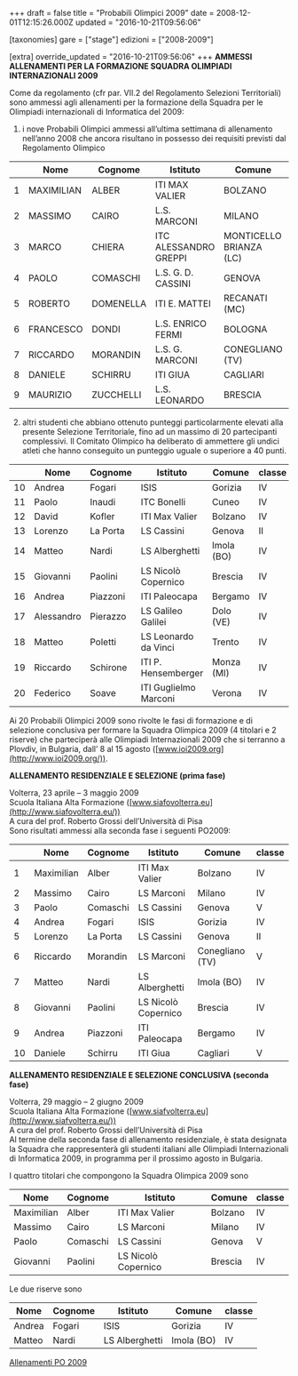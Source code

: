 +++
draft = false
title = "Probabili Olimpici 2009"
date = 2008-12-01T12:15:26.000Z
updated = "2016-10-21T09:56:06"

[taxonomies]
gare = ["stage"]
edizioni = ["2008-2009"]

[extra]
override_updated = "2016-10-21T09:56:06"
+++
**AMMESSI ALLENAMENTI PER LA FORMAZIONE SQUADRA OLIMPIADI INTERNAZIONALI 2009**

Come da regolamento (cfr par. VII.2 del Regolamento Selezioni Territoriali) sono ammessi agli allenamenti per la formazione della Squadra per le Olimpiadi internazionali di Informatica del 2009:

1. i nove Probabili Olimpici ammessi all’ultima settimana di allenamento nell’anno 2008 che ancora risultano in possesso dei requisiti previsti dal Regolamento Olimpico

|     | Nome       | Cognome   | Istituto              | Comune                  | classe |
| --- | ---------- | --------- | --------------------- | ----------------------- | ------ |
| 1   | MAXIMILIAN | ALBER     | ITI MAX VALIER        | BOLZANO                 | IV     |
| 2   | MASSIMO    | CAIRO     | L.S. MARCONI          | MILANO                  | IV     |
| 3   | MARCO      | CHIERA    | ITC ALESSANDRO GREPPI | MONTICELLO BRIANZA (LC) | V      |
| 4   | PAOLO      | COMASCHI  | L.S. G. D. CASSINI    | GENOVA                  | V      |
| 5   | ROBERTO    | DOMENELLA | ITI E. MATTEI         | RECANATI (MC)           | V      |
| 6   | FRANCESCO  | DONDI     | L.S. ENRICO FERMI     | BOLOGNA                 | V      |
| 7   | RICCARDO   | MORANDIN  | L.S. G. MARCONI       | CONEGLIANO (TV)         | V      |
| 8   | DANIELE    | SCHIRRU   | ITI GIUA              | CAGLIARI                | V      |
| 9   | MAURIZIO   | ZUCCHELLI | L.S. LEONARDO         | BRESCIA                 | V      |

2. altri studenti che abbiano ottenuto punteggi particolarmente elevati alla
   presente Selezione Territoriale, fino ad un massimo di 20 partecipanti
   complessivi. Il Comitato Olimpico ha deliberato di ammettere gli undici
   atleti che hanno conseguito un punteggio uguale o superiore a 40 punti.

|     | Nome       | Cognome  | Istituto              | Comune     | classe |
| --- | ---------- | -------- | --------------------- | ---------- | ------ |
| 10  | Andrea     | Fogari   | ISIS                  | Gorizia    | IV     |
| 11  | Paolo      | Inaudi   | ITC Bonelli           | Cuneo      | IV     |
| 12  | David      | Kofler   | ITI Max Valier        | Bolzano    | IV     |
| 13  | Lorenzo    | La Porta | LS Cassini            | Genova     | II     |
| 14  | Matteo     | Nardi    | LS Alberghetti        | Imola (BO) | IV     |
| 15  | Giovanni   | Paolini  | LS Nicolò Copernico   | Brescia    | IV     |
| 16  | Andrea     | Piazzoni | ITI Paleocapa         | Bergamo    | IV     |
| 17  | Alessandro | Pierazzo | LS Galileo Galilei    | Dolo (VE)  | IV     |
| 18  | Matteo     | Poletti  | LS Leonardo da Vinci  | Trento     | IV     |
| 19  | Riccardo   | Schirone | ITI P. Hensemberger   | Monza (MI) | IV     |
| 20  | Federico   | Soave    | ITI Guglielmo Marconi | Verona     | IV     |

Ai 20 Probabili Olimpici 2009 sono rivolte le fasi di formazione e di selezione conclusiva per formare la Squadra Olimpica 2009 (4 titolari e 2 riserve) che parteciperà alle Olimpiadi Internazionali 2009 che si terranno a Plovdiv, in Bulgaria, dall’ 8 al 15 agosto ([www.ioi2009.org](http://www.ioi2009.org/)).

**ALLENAMENTO RESIDENZIALE E SELEZIONE (prima fase)**

Volterra, 23 aprile – 3 maggio 2009<br/>Scuola Italiana Alta Formazione ([www.siafovolterra.eu](http://www.siafovolterra.eu/))<br/>A cura del prof. Roberto Grossi dell’Università di Pisa<br/>Sono risultati ammessi alla seconda fase i seguenti PO2009:

|     | Nome       | Cognome  | Istituto            | Comune          | classe |
| --- | ---------- | -------- | ------------------- | --------------- | ------ |
| 1   | Maximilian | Alber    | ITI Max Valier      | Bolzano         | IV     |
| 2   | Massimo    | Cairo    | LS Marconi          | Milano          | IV     |
| 3   | Paolo      | Comaschi | LS Cassini          | Genova          | V      |
| 4   | Andrea     | Fogari   | ISIS                | Gorizia         | IV     |
| 5   | Lorenzo    | La Porta | LS Cassini          | Genova          | II     |
| 6   | Riccardo   | Morandin | LS Marconi          | Conegliano (TV) | V      |
| 7   | Matteo     | Nardi    | LS Alberghetti      | Imola (BO)      | IV     |
| 8   | Giovanni   | Paolini  | LS Nicolò Copernico | Brescia         | IV     |
| 9   | Andrea     | Piazzoni | ITI Paleocapa       | Bergamo         | IV     |
| 10  | Daniele    | Schirru  | ITI Giua            | Cagliari        | V      |

**ALLENAMENTO RESIDENZIALE E SELEZIONE CONCLUSIVA (seconda fase)**

Volterra, 29 maggio – 2 giugno 2009<br/>Scuola Italiana Alta Formazione ([www.siafvolterra.eu](http://www.siafvolterra.eu/))<br/>A cura del prof. Roberto Grossi dell’Università di Pisa<br/>Al termine della seconda fase di allenamento residenziale, è stata designata la Squadra che rappresenterà gli studenti italiani alle Olimpiadi Internazionali di Informatica 2009, in programma per il prossimo agosto in Bulgaria.

I quattro titolari che compongono la Squadra Olimpica 2009 sono

| **Nome**   | **Cognome** | **Istituto**        | **Comune** | **classe** |
| ---------- | ----------- | ------------------- | ---------- | ---------- |
| Maximilian | Alber       | ITI Max Valier      | Bolzano    | IV         |
| Massimo    | Cairo       | LS Marconi          | Milano     | IV         |
| Paolo      | Comaschi    | LS Cassini          | Genova     | V          |
| Giovanni   | Paolini     | LS Nicolò Copernico | Brescia    | IV         |

Le due riserve sono

| **Nome** | **Cognome** | **Istituto**   | **Comune** | **classe** |
| -------- | ----------- | -------------- | ---------- | ---------- |
| Andrea   | Fogari      | ISIS           | Gorizia    | IV         |
| Matteo   | Nardi       | LS Alberghetti | Imola (BO) | IV         |

[Allenamenti PO 2009](/oldsite/po09/programma%20allenamenti%20PO-IOI_2009.pdf)